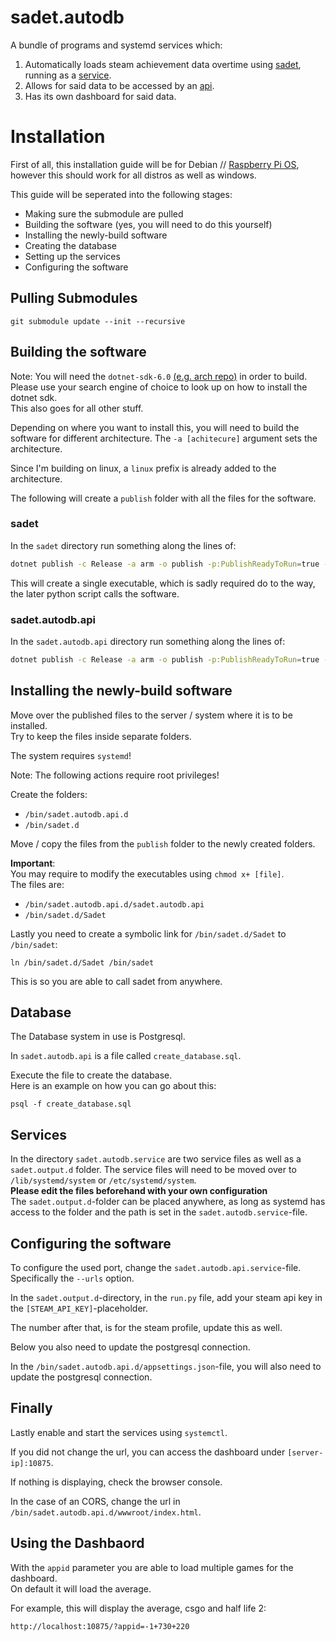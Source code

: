 # sadet.autodb

A bundle of programs and systemd services which:
1. Automatically loads steam achievement data overtime using
[sadet](https://github.com/Joyersch/sadet),
running as a [service](https://github.com/Joyersch/sadet.autodb.service).  
2. Allows for said data to be accessed by an
[api](https://github.com/Joyersch/sadet.autodb.api).
3. Has its own dashboard for said data.

# Installation

First of all, this installation guide will be
for Debian // [Raspberry Pi OS](https://www.raspdberrypi.com/software/),
however this should work for all distros as well as windows.

This guide will be seperated into the following stages:
- Making sure the submodule are pulled
- Building the software (yes, you will need to do this yourself)
- Installing the newly-build software
- Creating the database
- Setting up the services
- Configuring the software

## Pulling Submodules

```shell
git submodule update --init --recursive
```

## Building the software

Note: You will need the `dotnet-sdk-6.0`
[(e.g. arch repo)](https://archlinux.org/packages/extra/x86_64/dotnet-sdk-6.0/)
in order to build.  
Please use your search engine of choice to look up on how to install the dotnet sdk.  
This also goes for all other stuff.  

Depending on where you want to install this, you will need to build
the software for different architecture. 
The `-a [achitecure]` argument sets the architecture. 

Since I'm building on linux, a `linux` prefix is already added to the architecture.  

The following will create a `publish` folder with all the files for the software.

### sadet

In the `sadet` directory run something along the lines of:

```sh
dotnet publish -c Release -a arm -o publish -p:PublishReadyToRun=true -p:PublishSingleFile=true -p:PublishTrimmed=true --self-contained true
```
This will create a single executable, which is sadly required do to the way,
the later python script calls the software.

### sadet.autodb.api

In the `sadet.autodb.api` directory run something along the lines of:


```sh
dotnet publish -c Release -a arm -o publish -p:PublishReadyToRun=true --self-contained true
```

## Installing the newly-build software

Move over the published files to the server / system where it is to be installed.   
Try to keep the files inside separate folders.  

The system requires `systemd`!

Note: The following actions require root privileges!

Create the folders:
- `/bin/sadet.autodb.api.d`
- `/bin/sadet.d`

Move / copy the files from the `publish` folder to the newly created folders.

**Important**:  
You may require to modify the executables using `chmod x+ [file]`.  
The files are:
- `/bin/sadet.autodb.api.d/sadet.autodb.api`
- `/bin/sadet.d/Sadet`

Lastly you need to create a symbolic link for `/bin/sadet.d/Sadet` to `/bin/sadet`:
```shell
ln /bin/sadet.d/Sadet /bin/sadet
```
This is so you are able to call sadet from anywhere.

## Database

The Database system in use is Postgresql.

In `sadet.autodb.api` is a file called `create_database.sql`.

Execute the file to create the database.  
Here is an example on how you can go about this:
```shell
psql -f create_database.sql
```

## Services

In the directory `sadet.autodb.service` are two service files as well as a `sadet.output.d` folder.
The service files will need to be moved over to `/lib/systemd/system` or `/etc/systemd/system`.  
**Please edit the files beforehand with your own configuration**  
The `sadet.output.d`-folder can be placed anywhere, as long as systemd has access
to the folder and the path is set in the `sadet.autodb.service`-file.

## Configuring the software

To configure the used port, change the `sadet.autodb.api.service`-file.
Specifically the `--urls` option.

In the `sadet.output.d`-directory, in the `run.py` file,
add your steam api key in the `[STEAM_API_KEY]`-placeholder.  

The number after that, is for the steam profile, update this as well.  

Below you also need to update the postgresql connection.

In the `/bin/sadet.autodb.api.d/appsettings.json`-file, you will also need to update the postgresql connection.

## Finally

Lastly enable and start the services using `systemctl`.

If you did not change the url, you can access the dashboard under `[server-ip]:10875`.

If nothing is displaying, check the browser console.  

In the case of an CORS, change the url in `/bin/sadet.autodb.api.d/wwwroot/index.html`.  

## Using the Dashbaord

With the `appid` parameter you are able to load multiple games for the dashboard.  
On default it will load the average.

For example, this will display the average, csgo and half life 2:
```
http://localhost:10875/?appid=-1+730+220
```
